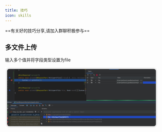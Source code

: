 ```yaml
---
title: 技巧
icon: skills
---
```


==有关好的技巧分享,请加入群聊积极参与==

## 多文件上传
输入多个值并将字段类型设置为file

![multiFileUpload](../.vuepress/public/img/skill/multiFileUpload.png)  